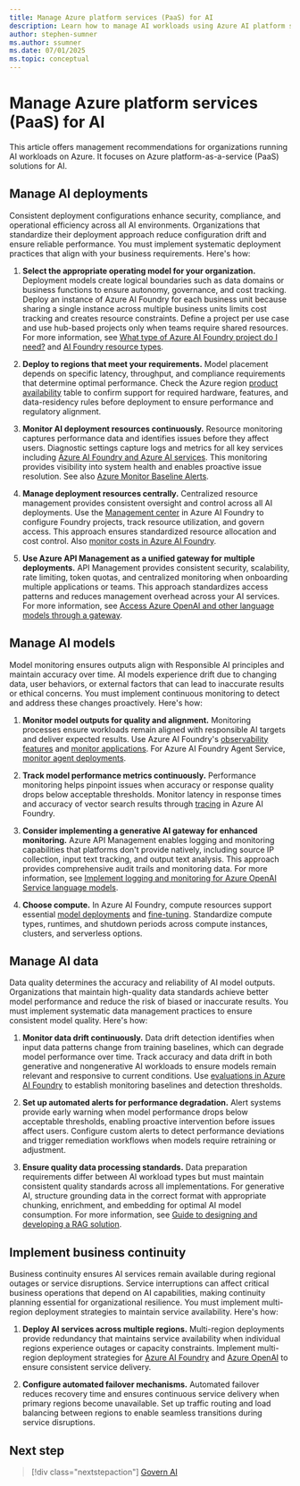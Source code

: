 ```yaml
---
title: Manage Azure platform services (PaaS) for AI
description: Learn how to manage AI workloads using Azure AI platform services (PaaS) with recommendations and best practices.
author: stephen-sumner
ms.author: ssumner
ms.date: 07/01/2025
ms.topic: conceptual
---
```


# Manage Azure platform services (PaaS) for AI

This article offers management recommendations for organizations running AI workloads on Azure. It focuses on Azure platform-as-a-service (PaaS) solutions for AI.

## Manage AI deployments

Consistent deployment configurations enhance security, compliance, and operational efficiency across all AI environments. Organizations that standardize their deployment approach reduce configuration drift and ensure reliable performance. You must implement systematic deployment practices that align with your business requirements. Here's how:

1. **Select the appropriate operating model for your organization.** Deployment models create logical boundaries such as data domains or business functions to ensure autonomy, governance, and cost tracking. Deploy an instance of Azure AI Foundry for each business unit because sharing a single instance across multiple business units limits cost tracking and creates resource constraints. Define a project per use case and use hub-based projects only when teams require shared resources. For more information, see [What type of Azure AI Foundry project do I need?](/azure/ai-foundry/what-is-azure-ai-foundry#project-types) and [AI Foundry resource types](/azure/ai-foundry/concepts/resource-types).

2. **Deploy to regions that meet your requirements.** Model placement depends on specific latency, throughput, and compliance requirements that determine optimal performance. Check the Azure region [product availability](https://azure.microsoft.com/explore/global-infrastructure/products-by-region/table) table to confirm support for required hardware, features, and data-residency rules before deployment to ensure performance and regulatory alignment.

3. **Monitor AI deployment resources continuously.** Resource monitoring captures performance data and identifies issues before they affect users. Diagnostic settings capture logs and metrics for all key services including [Azure AI Foundry and Azure AI services](/azure/ai-services/diagnostic-logging). This monitoring provides visibility into system health and enables proactive issue resolution. See also [Azure Monitor Baseline Alerts](https://azure.github.io/azure-monitor-baseline-alerts/patterns/artificial-intelligence/).

4. **Manage deployment resources centrally.** Centralized resource management provides consistent oversight and control across all AI deployments. Use the [Management center](/azure/ai-foundry/concepts/management-center) in Azure AI Foundry to configure Foundry projects, track resource utilization, and govern access. This approach ensures standardized resource allocation and cost control. Also [monitor costs in Azure AI Foundry](/azure/ai-foundry/concepts/management-center).

5. **Use Azure API Management as a unified gateway for multiple deployments.** API Management provides consistent security, scalability, rate limiting, token quotas, and centralized monitoring when onboarding multiple applications or teams. This approach standardizes access patterns and reduces management overhead across your AI services. For more information, see [Access Azure OpenAI and other language models through a gateway](/azure/architecture/ai-ml/guide/azure-openai-gateway-guide).

## Manage AI models

Model monitoring ensures outputs align with Responsible AI principles and maintain accuracy over time. AI models experience drift due to changing data, user behaviors, or external factors that can lead to inaccurate results or ethical concerns. You must implement continuous monitoring to detect and address these changes proactively. Here's how:

1. **Monitor model outputs for quality and alignment.** Monitoring processes ensure workloads remain aligned with responsible AI targets and deliver expected results. Use Azure AI Foundry's [observability features](/azure/ai-foundry/concepts/observability) and [monitor applications](/azure/ai-foundry/how-to/monitor-applications). For Azure AI Foundry Agent Service, [monitor agent deployments](/azure/ai-services/agents/how-to/metrics).

2. **Track model performance metrics continuously.** Performance monitoring helps pinpoint issues when accuracy or response quality drops below acceptable thresholds. Monitor latency in response times and accuracy of vector search results through [tracing](/azure/ai-studio/how-to/develop/trace-local-sdk) in Azure AI Foundry.

3. **Consider implementing a generative AI gateway for enhanced monitoring.** Azure API Management enables logging and monitoring capabilities that platforms don't provide natively, including source IP collection, input text tracking, and output text analysis. This approach provides comprehensive audit trails and monitoring data. For more information, see [Implement logging and monitoring for Azure OpenAI Service language models](/azure/architecture/ai-ml/openai/architecture/log-monitor-azure-openai).

4. **Choose compute.** In Azure AI Foundry, compute resources support essential [model deployments](/azure/ai-foundry/concepts/foundry-models-overview#model-deployment-managed-compute-and-serverless-api-deployments) and [fine-tuning](/azure/ai-foundry/concepts/fine-tuning-overview#serverless-or-managed-compute). Standardize compute types, runtimes, and shutdown periods across compute instances, clusters, and serverless options.

## Manage AI data

Data quality determines the accuracy and reliability of AI model outputs. Organizations that maintain high-quality data standards achieve better model performance and reduce the risk of biased or inaccurate results. You must implement systematic data management practices to ensure consistent model quality. Here's how:

1. **Monitor data drift continuously.** Data drift detection identifies when input data patterns change from training baselines, which can degrade model performance over time. Track accuracy and data drift in both generative and nongenerative AI workloads to ensure models remain relevant and responsive to current conditions. Use [evaluations in Azure AI Foundry](/azure/ai-studio/concepts/evaluation-approach-gen-ai) to establish monitoring baselines and detection thresholds.

2. **Set up automated alerts for performance degradation.** Alert systems provide early warning when model performance drops below acceptable thresholds, enabling proactive intervention before issues affect users. Configure custom alerts to detect performance deviations and trigger remediation workflows when models require retraining or adjustment.

3. **Ensure quality data processing standards.** Data preparation requirements differ between AI workload types but must maintain consistent quality standards across all implementations. For generative AI, structure grounding data in the correct format with appropriate chunking, enrichment, and embedding for optimal AI model consumption. For more information, see [Guide to designing and developing a RAG solution](/azure/architecture/ai-ml/guide/rag/rag-solution-design-and-evaluation-guide).

## Implement business continuity

Business continuity ensures AI services remain available during regional outages or service disruptions. Service interruptions can affect critical business operations that depend on AI capabilities, making continuity planning essential for organizational resilience. You must implement multi-region deployment strategies to maintain service availability. Here's how:

1. **Deploy AI services across multiple regions.** Multi-region deployments provide redundancy that maintains service availability when individual regions experience outages or capacity constraints. Implement multi-region deployment strategies for [Azure AI Foundry](/azure/ai-studio/how-to/disaster-recovery#plan-for-multi-regional-deployment) and [Azure OpenAI](/azure/ai-services/openai/how-to/business-continuity-disaster-recovery) to ensure consistent service delivery.

2. **Configure automated failover mechanisms.** Automated failover reduces recovery time and ensures continuous service delivery when primary regions become unavailable. Set up traffic routing and load balancing between regions to enable seamless transitions during service disruptions.

## Next step

> [!div class="nextstepaction"]
> [Govern AI](../govern.md)